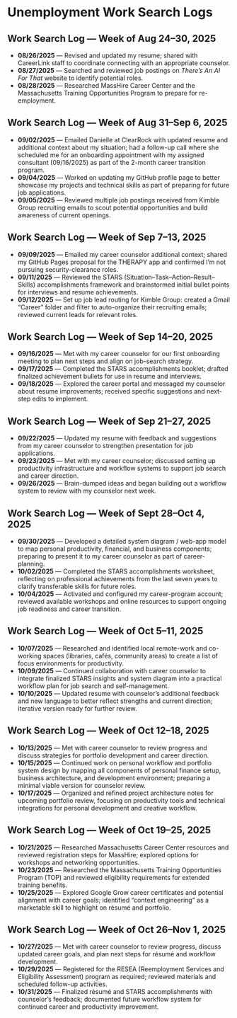 # Unemployment Work Search Logs

## Work Search Log — Week of Aug 24–30, 2025

- **08/26/2025** — Revised and updated my resume; shared with CareerLink staff to coordinate connecting with an appropriate counselor.  
- **08/27/2025** — Searched and reviewed job postings on *There’s An AI For That* website to identify potential roles.  
- **08/28/2025** — Researched MassHire Career Center and the Massachusetts Training Opportunities Program to prepare for re-employment.  

## Work Search Log — Week of Aug 31–Sep 6, 2025

- **09/02/2025** — Emailed Danielle at ClearRock with updated resume and additional context about my situation; had a follow-up call where she scheduled me for an onboarding appointment with my assigned consultant (09/16/2025) as part of the 2-month career transition program.  
- **09/04/2025** — Worked on updating my GitHub profile page to better showcase my projects and technical skills as part of preparing for future job applications.  
- **09/05/2025** — Reviewed multiple job postings received from Kimble Group recruiting emails to scout potential opportunities and build awareness of current openings.

## Work Search Log — Week of Sep 7–13, 2025

- **09/09/2025** — Emailed my career counselor additional context; shared my GitHub Pages proposal for the THERAPY app and confirmed I’m not pursuing security-clearance roles.  
- **09/11/2025** — Reviewed the STARS (Situation–Task–Action–Result–Skills) accomplishments framework and brainstormed initial bullet points for interviews and resume achievements.  
- **09/12/2025** — Set up job lead routing for Kimble Group: created a Gmail “Career” folder and filter to auto-organize their recruiting emails; reviewed current leads for relevant roles.

## Work Search Log — Week of Sep 14–20, 2025

- **09/16/2025** — Met with my career counselor for our first onboarding meeting to plan next steps and align on job-search strategy.  
- **09/17/2025** — Completed the STARS accomplishments booklet; drafted finalized achievement bullets for use in resume and interviews.  
- **09/18/2025** — Explored the career portal and messaged my counselor about resume improvements; received specific suggestions and next-step edits to implement.

## Work Search Log — Week of Sep 21–27, 2025

- **09/22/2025** — Updated my resume with feedback and suggestions from my career counselor to strengthen presentation for job applications.  
- **09/23/2025** — Met with my career counselor; discussed setting up productivity infrastructure and workflow systems to support job search and career direction.  
- **09/26/2025** — Brain-dumped ideas and began building out a workflow system to review with my counselor next week.

## Work Search Log — Week of Sept 28–Oct 4, 2025

- **09/30/2025** — Developed a detailed system diagram / web-app model to map personal productivity, financial, and business components; preparing to present it to my career counselor as part of career-planning.  
- **10/02/2025** — Completed the STARS accomplishments worksheet, reflecting on professional achievements from the last seven years to clarify transferable skills for future roles.  
- **10/04/2025** — Activated and configured my career-program account; reviewed available workshops and online resources to support ongoing job readiness and career transition.

## Work Search Log — Week of Oct 5–11, 2025

- **10/07/2025** — Researched and identified local remote-work and co-working spaces (libraries, cafés, community areas) to create a list of focus environments for productivity.  
- **10/09/2025** — Continued collaboration with career counselor to integrate finalized STARS insights and system diagram into a practical workflow plan for job search and self-management.  
- **10/10/2025** — Updated resume with counselor’s additional feedback and new language to better reflect strengths and current direction; iterative version ready for further review.

## Work Search Log — Week of Oct 12–18, 2025

- **10/13/2025** — Met with career counselor to review progress and discuss strategies for portfolio development and career direction.  
- **10/15/2025** — Continued work on personal workflow and portfolio system design by mapping all components of personal finance setup, business architecture, and development environment; preparing a minimal viable version for counselor review.  
- **10/17/2025** — Organized and refined project architecture notes for upcoming portfolio review, focusing on productivity tools and technical integrations for personal development and creative workflow.  

## Work Search Log — Week of Oct 19–25, 2025

- **10/21/2025** — Researched Massachusetts Career Center resources and reviewed registration steps for MassHire; explored options for workshops and networking opportunities.  
- **10/23/2025** — Researched the Massachusetts Training Opportunities Program (TOP) and reviewed eligibility requirements for extended training benefits.  
- **10/25/2025** — Explored Google Grow career certificates and potential alignment with career goals; identified “context engineering” as a marketable skill to highlight on résumé and portfolio.

## Work Search Log — Week of Oct 26–Nov 1, 2025

- **10/27/2025** — Met with career counselor to review progress, discuss updated career goals, and plan next steps for résumé and workflow development.  
- **10/29/2025** — Registered for the RESEA (Reemployment Services and Eligibility Assessment) program as required; reviewed materials and scheduled follow-up activities.  
- **10/31/2025** — Finalized résumé and STARS accomplishments with counselor’s feedback; documented future workflow system for continued career and productivity improvement.  

